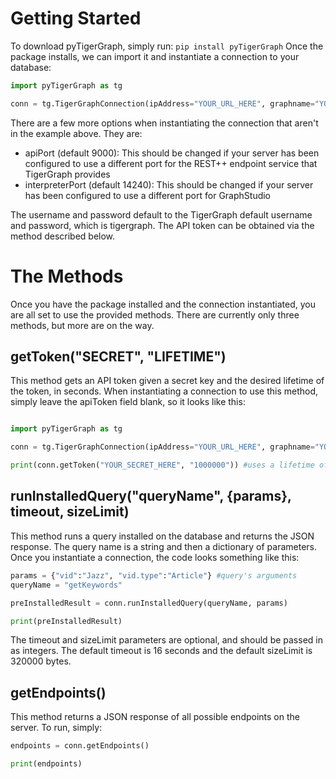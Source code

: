 # Getting Started
To download pyTigerGraph, simply run:
```pip install pyTigerGraph```
Once the package installs, we can import it and instantiate a connection to your database:
```py
import pyTigerGraph as tg

conn = tg.TigerGraphConnection(ipAddress="YOUR_URL_HERE", graphname="YOUR_GRAPH_NAME", username="YOUR_USERNAME", password="YOUR_PASSWORD", apiToken="YOUR_API_TOKEN_HERE")
```
There are a few more options when instantiating the connection that aren't in the example above. They are:
* apiPort (default 9000): This should be changed if your server has been configured to use a different port for the REST++ endpoint service that TigerGraph provides
* interpreterPort (default 14240): This should be changed if your server has been configured to use a different port for GraphStudio

The username and password default to the TigerGraph default username and password, which is tigergraph. The API token can be obtained via the method described below.
# The Methods
Once you have the package installed and the connection instantiated, you are all set to use the provided methods. There are currently only three methods, but more are on the way.
## getToken("SECRET", "LIFETIME")
This method gets an API token given a secret key and the desired lifetime of the token, in seconds. When instantiating a connection to use this method, simply leave the apiToken field blank, so it looks like this:
```py

import pyTigerGraph as tg

conn = tg.TigerGraphConnection(ipAddress="YOUR_URL_HERE", graphname="YOUR_GRAPH_NAME", username="YOUR_USERNAME", password="YOUR_PASSWORD")

print(conn.getToken("YOUR_SECRET_HERE", "1000000")) #uses a lifetime of 1,000,000 seconds
```

## runInstalledQuery("queryName", {params}, timeout, sizeLimit)
This method runs a query installed on the database and returns the JSON response. The query name is a string and then a dictionary of parameters. Once you instantiate a connection, the code looks something like this:
```py
params = {"vid":"Jazz", "vid.type":"Article"} #query's arguments
queryName = "getKeywords"

preInstalledResult = conn.runInstalledQuery(queryName, params) 

print(preInstalledResult)
```
The timeout and sizeLimit parameters are optional, and should be passed in as integers. The default timeout is 16 seconds and the default sizeLimit is 320000 bytes.

## getEndpoints()
This method returns a JSON response of all possible endpoints on the server. To run, simply:
```py
endpoints = conn.getEndpoints()

print(endpoints)
```
